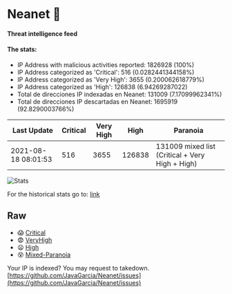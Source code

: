 # Neanet :hocho:
#### Threat intelligence feed
#### The stats:

- IP Address with malicious activities reported: 1826928 (100%)
- IP Address categorized as 'Critical':  516 (0.0282441344158%)
- IP Address categorized as 'Very High':  3655 (0.200062618779%)
- IP Address categorized as 'High':  126838 (6.94269287022)
- Total de direcciones IP indexadas en Neanet:  131009 (7.17099962341%)
- Total de direcciones IP descartadas en Neanet:  1695919 (92.8290003766%)

| Last Update | Critical | Very High | High | Paranoia |
| --- | --- | --- | --- | --- |
| 2021-08-18 08:01:53 | 516 | 3655 | 126838 | 131009 mixed list (Critical + Very High + High)|

![Stats](https://docs.google.com/spreadsheets/d/e/2PACX-1vSnaNMIXVabIpDJjufMlzH7poXnshF3mgd8Is1g9ytUEzVsP5my4Trn8f-xkoLLQ38xpL3HtmUexLo6/pubchart?oid=501124687&format=image)

For the historical stats go to: [link](/stats.csv)
## Raw
- :scream: [Critical](https://raw.githubusercontent.com/JavaGarcia/Neanet/master/blacklists/neanet_critical.txt)
- :fearful: [VeryHigh](https://raw.githubusercontent.com/JavaGarcia/Neanet/master/blacklists/neanet_veryHigh.txtt)
- :frowning: [High](https://raw.githubusercontent.com/JavaGarcia/Neanet/master/blacklists/neanet_high.txt)
- :dizzy_face: [Mixed-Paranoia](https://raw.githubusercontent.com/JavaGarcia/Neanet/master/blacklists/neanet_all.txt)


Your IP is indexed? You may request to takedown. [https://github.com/JavaGarcia/Neanet/issues](https://github.com/JavaGarcia/Neanet/issues)




































































































































































































































































































































































































































































































































































































































































































































































































































































































































































































































































































































































































































































































































































































































































































































































































































































































































































































































































































































































































































































































































































































































































































































































































































































































































































































































































































































































































































































































































































































































































































































































































































































































































































































































































































































































































































































































































































































































































































































































































































































































































































































































































































































































































































































































































































































































































































































































































































































































































































































































































































































































































































































































































































































































































































































































































































































































































































































































































































































































































































































































































































































































































































































































































































































































































































































































































































































































































































































































































































































































































































































































































































































































































































































































































































































































































































































































































































































































































































































































































































































































































































































































































































































































































































